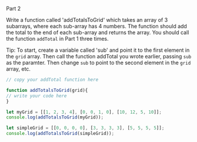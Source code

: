 Part 2

Write a function called 'addTotalsToGrid' which takes an array of 3 subarrays, where each sub-array has 4 numbers. The function should add the total to the end of each sub-array and returns the array. You should call the function `addTotal` in Part 1 three times.

Tip: To start, create a variable called 'sub' and point it to the first element in the `grid` array.  Then call the function addTotal you wrote earlier, passing `sub` as the paramter.   Then change `sub` to point to the second element in the `grid` array, etc.

```js
// copy your addTotal function here

function addTotalsToGrid(grid){
// write your code here
}

let myGrid = [[1, 2, 3, 4], [0, 0, 1, 0], [10, 12, 5, 10]];
console.log(addTotalsToGrid(myGrid));

let simpleGrid = [[0, 0, 0, 0], [3, 3, 3, 3], [5, 5, 5, 5]];
console.log(addTotalsToGrid(simpleGrid));


```
